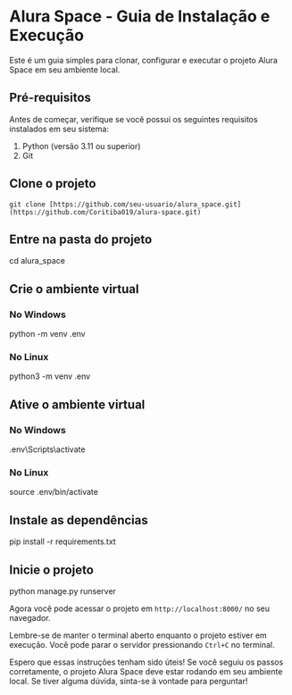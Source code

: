 # Alura Space - Guia de Instalação e Execução

Este é um guia simples para clonar, configurar e executar o projeto Alura Space em seu ambiente local.

## Pré-requisitos

Antes de começar, verifique se você possui os seguintes requisitos instalados em seu sistema:

1. Python (versão 3.11 ou superior)
2. Git

## Clone o projeto
```
git clone [https://github.com/seu-usuario/alura_space.git](https://github.com/Coritiba019/alura-space.git)
```

## Entre na pasta do projeto
cd alura_space

## Crie o ambiente virtual

### No Windows

python -m venv .env

### No Linux
python3 -m venv .env

## Ative o ambiente virtual

### No Windows
.env\Scripts\activate

### No Linux
source .env/bin/activate

## Instale as dependências
pip install -r requirements.txt

## Inicie o projeto
python manage.py runserver

Agora você pode acessar o projeto em `http://localhost:8000/` no seu navegador.

Lembre-se de manter o terminal aberto enquanto o projeto estiver em execução. Você pode parar o servidor pressionando `Ctrl+C` no terminal.

Espero que essas instruções tenham sido úteis! Se você seguiu os passos corretamente, o projeto Alura Space deve estar rodando em seu ambiente local. Se tiver alguma dúvida, sinta-se à vontade para perguntar!
